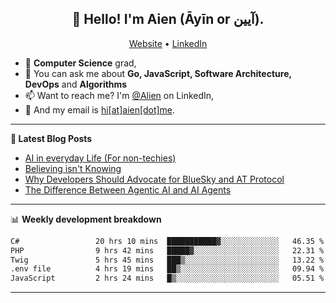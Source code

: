 <h2 align="center">👋 Hello! I'm Aien (Āyīn or آیین).</h2>
<p align="center">
  <a href="https://www.aien.me">Website</a> •
  <a href="https://www.linkedin.com/in/aiensaidi/">LinkedIn</a>
</p>


- 🌱 **Computer Science** grad,
- 💬 You can ask me about **Go, JavaScript, Software Architecture, DevOps** and **Algorithms**
- 📫 Want to reach me? I'm [@Alien](https://www.linkedin.com/in/aiensaidi/) on LinkedIn,
- 📧 And my email is [hi[at]aien[dot]me](mailto:hi@aien.me).

-------

**📝 Latest Blog Posts**

<!-- BLOG-POST-LIST:START -->
- [AI in everyday Life (For non-techies)](https://aien.me/ai-in-everyday-life-for-non-techies/)
- [Believing isn't Knowing](https://aien.me/believing-isnt-knowing/)
- [Why Developers Should Advocate for BlueSky and AT Protocol](https://aien.me/why-developers-should-advocate-for-bluesky-and-at-protocol/)
- [The Difference Between Agentic AI and AI Agents](https://aien.me/the-difference-between-agentic-ai-and-ai-agents/)
<!-- BLOG-POST-LIST:END -->

-------

📊 **Weekly development breakdown**
<!--START_SECTION:waka-->

```txt
C#                 20 hrs 10 mins  ███████████▓░░░░░░░░░░░░░   46.35 %
PHP                9 hrs 42 mins   █████▓░░░░░░░░░░░░░░░░░░░   22.31 %
Twig               5 hrs 45 mins   ███▒░░░░░░░░░░░░░░░░░░░░░   13.22 %
.env file          4 hrs 19 mins   ██▒░░░░░░░░░░░░░░░░░░░░░░   09.94 %
JavaScript         2 hrs 24 mins   █▒░░░░░░░░░░░░░░░░░░░░░░░   05.51 %
```

<!--END_SECTION:waka-->

-------
